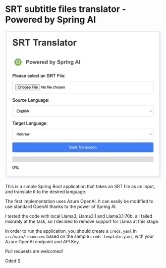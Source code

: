 # SRT subtitle files translator - Powered by Spring AI

![SRT Translator](screenshot.png)

This is a simple Spring Boot application that takes an SRT file as an input, and translate it to the desired language.

The first implementation uses Azure OpenAI. It can easily be modified to use standard OpenAI thanks to the power of Spring AI.

I tested the code with local Llama3, Llama3.1 and Llama3.1:70b, all failed misrably at the task, so I decided to remove support for Llama at this stage.

In order to run the application, you should create a `creds.yaml` in `src/main/resources` based on the sample `creds-template.yaml`, with your Azure OpenAI endpoint and API Key.

Pull requests are welcomed!

Oded S.
